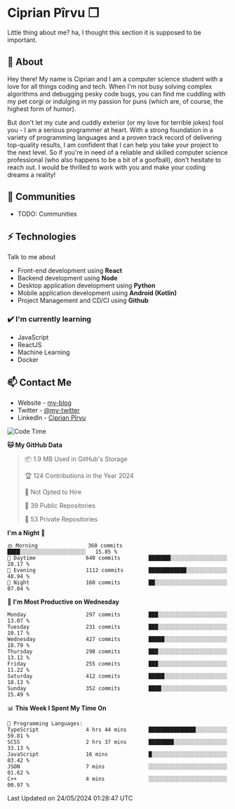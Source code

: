 # Ciprian Pîrvu ❐

Little thing about me? ha, I thought this section it is supposed to be important.

## 🧐 About

Hey there! My name is Ciprian and I am a computer science student with a love for all things coding and tech. When I'm not busy solving complex algorithms and debugging pesky code bugs, you can find me cuddling with my pet corgi or indulging in my passion for puns (which are, of course, the highest form of humor).

But don't let my cute and cuddly exterior (or my love for terrible jokes) fool you - I am a serious programmer at heart. With a strong foundation in a variety of programming languages and a proven track record of delivering top-quality results, I am confident that I can help you take your project to the next level. So if you're in need of a reliable and skilled computer science professional (who also happens to be a bit of a goofball), don't hesitate to reach out. I would be thrilled to work with you and make your coding dreams a reality!

## 👯 Communities

-   TODO: Communities

## ⚡ Technologies

Talk to me about

-   Front-end development using **React**
-   Backend development using **Node**
-   Desktop application development using **Python**
-   Mobile application development using **Android (Kotlin)**
-   Project Management and CD/CI using **Github**

### ✔️ I'm currently learning

-   JavaScript
-   ReactJS
-   Machine Learning
-   Docker

## 📫 Contact Me

-   Website - [my-blog]()
-   Twitter - [@my-twitter]()
-   LinkedIn - [Ciprian Pîrvu](https://www.linkedin.com/in/p%C3%AErvu-ciprian-cristian-4415991b1/)

<!--START_SECTION:waka-->
![Code Time](http://img.shields.io/badge/Code%20Time-2%2C063%20hrs%2053%20mins-blue)

**🐱 My GitHub Data** 

> 📦 1.9 MB Used in GitHub's Storage 
 > 
> 🏆 124 Contributions in the Year 2024
 > 
> 🚫 Not Opted to Hire
 > 
> 📜 39 Public Repositories 
 > 
> 🔑 53 Private Repositories 
 > 
**I'm a Night 🦉** 

```text
🌞 Morning                360 commits         ████░░░░░░░░░░░░░░░░░░░░░   15.85 % 
🌆 Daytime                640 commits         ███████░░░░░░░░░░░░░░░░░░   28.17 % 
🌃 Evening                1112 commits        ████████████░░░░░░░░░░░░░   48.94 % 
🌙 Night                  160 commits         ██░░░░░░░░░░░░░░░░░░░░░░░   07.04 % 
```
📅 **I'm Most Productive on Wednesday** 

```text
Monday                   297 commits         ███░░░░░░░░░░░░░░░░░░░░░░   13.07 % 
Tuesday                  231 commits         ███░░░░░░░░░░░░░░░░░░░░░░   10.17 % 
Wednesday                427 commits         █████░░░░░░░░░░░░░░░░░░░░   18.79 % 
Thursday                 298 commits         ███░░░░░░░░░░░░░░░░░░░░░░   13.12 % 
Friday                   255 commits         ███░░░░░░░░░░░░░░░░░░░░░░   11.22 % 
Saturday                 412 commits         █████░░░░░░░░░░░░░░░░░░░░   18.13 % 
Sunday                   352 commits         ████░░░░░░░░░░░░░░░░░░░░░   15.49 % 
```


📊 **This Week I Spent My Time On** 

```text
💬 Programming Languages: 
TypeScript               4 hrs 44 mins       ███████████████░░░░░░░░░░   59.81 % 
SCSS                     2 hrs 37 mins       ████████░░░░░░░░░░░░░░░░░   33.13 % 
JavaScript               16 mins             █░░░░░░░░░░░░░░░░░░░░░░░░   03.42 % 
JSON                     7 mins              ░░░░░░░░░░░░░░░░░░░░░░░░░   01.62 % 
C++                      4 mins              ░░░░░░░░░░░░░░░░░░░░░░░░░   00.97 % 
```


 Last Updated on 24/05/2024 01:28:47 UTC
<!--END_SECTION:waka-->
